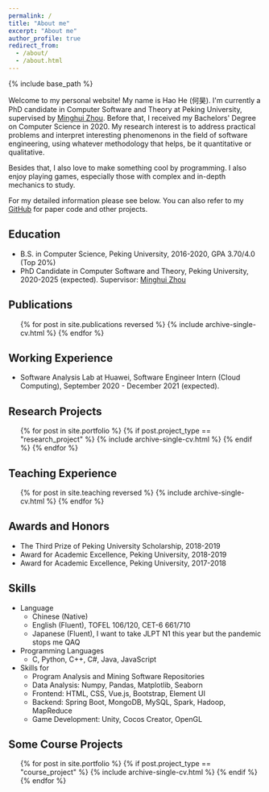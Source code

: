 ```yaml
---
permalink: /
title: "About me"
excerpt: "About me"
author_profile: true
redirect_from: 
  - /about/
  - /about.html
---
```


{% include base_path %}

Welcome to my personal website! My name is Hao He (何昊). I'm currently a PhD candidate in Computer Software and Theory at Peking University, supervised by [Minghui Zhou](http://sei.pku.edu.cn/~zhmh/). Before that, I received my Bachelors' Degree on Computer Science in 2020.  My research interest is to address practical problems and interpret interesting phenomenons in the field of software engineering, using whatever methodology that helps, be it quantitative or qualitative. 

Besides that, I also love to make something cool by programming. I also enjoy playing games, especially those with complex and in-depth mechanics to study.

For my detailed information please see below. You can also refer to my [GitHub](https://github.com/hehao98) for paper code and other projects.

## Education

* B.S. in Computer Science, Peking University, 2016-2020, GPA 3.70/4.0 (Top 20%)
* PhD Candidate in Computer Software and Theory, Peking University, 2020-2025 (expected). Supervisor: [Minghui Zhou](http://sei.pku.edu.cn/~zhmh/)

## Publications

  <ul>{% for post in site.publications reversed %}
    {% include archive-single-cv.html %}
  {% endfor %}</ul>

## Working Experience

* Software Analysis Lab at Huawei, Software Engineer Intern (Cloud Computing), September 2020 - December 2021 (expected).

## Research Projects

<ul>{% for post in site.portfolio %}
  {% if post.project_type == "research_project" %}
    {% include archive-single-cv.html %}
  {% endif %}
{% endfor %}</ul>

## Teaching Experience

<ul>{% for post in site.teaching reversed %}
   {% include archive-single-cv.html %}
 {% endfor %}</ul>

## Awards and Honors

* The Third Prize of Peking University Scholarship, 2018-2019
* Award for Academic Excellence, Peking University, 2018-2019
* Award for Academic Excellence, Peking University, 2017-2018

## Skills

* Language
  * Chinese (Native) 
  * English (Fluent), TOFEL 106/120, CET-6 661/710
  * Japanese (Fluent), I want to take JLPT N1 this year but the pandemic stops me QAQ
* Programming Languages
  *  C, Python, C++, C#, Java, JavaScript
* Skills for 
  * Program Analysis and Mining Software Repositories
  * Data Analysis: Numpy, Pandas, Matplotlib, Seaborn
  * Frontend: HTML, CSS, Vue.js, Bootstrap, Element UI
  * Backend: Spring Boot, MongoDB, MySQL, Spark, Hadoop, MapReduce
  * Game Development: Unity, Cocos Creator, OpenGL

## Some Course Projects

<ul>{% for post in site.portfolio %}
  {% if post.project_type == "course_project" %}
    {% include archive-single-cv.html %}
  {% endif %}
{% endfor %}</ul>



